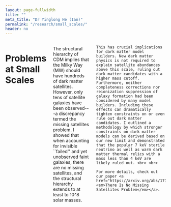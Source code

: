 ```yaml
---
layout: page-fullwidth
title: ""
meta_title: "Dr Yinglong He (Ian)"
permalink: "/research/small_scales/"
header: no
---
```

<div class="row t30">
  <div class="medium-8 columns medium-offset-2">
    <h1>Problems at Small Scales</h1>
    <br>
    The structural hierarchy of CDM implies that the Milky Way (MW) should have hundreds of dark matter satellites.  However, only tens of satellite galaxies have been observed---a discrepancy termed the missing satellites problem.  I showed that when accounting for invisible ``failed'' and yet unobserved faint galaxies, there are no missing satellites, and the structural hierarchy extends to at least to 10^8 solar masses. <br> <br>

    This has crucial implications for dark matter model builders. New dark matter physics is not required to explain satellite abundances above this scale, ruling out dark matter candidates with a higher mass cutoff. Furthermore, neither completeness corrections nor reionization suppression of galaxy formation had been considered by many model builders. Including these effects can dramatically tighten constraints on or even rule out dark matter candidates. I outlined a methodology by which stronger constraints on dark matter models can be derived based on our new limit and demonstrated that the popular 7 keV sterile neutrino as well as warm dark matter thermal relics with a mass less than 4 keV are likely ruled out. <br> <br>

    For more details, check out our paper <a href="https://arxiv.org/abs/1711.06267"><em>There Is No Missing Satellites Problem</em></a>.
  </div>
</div>


<br> <br>
<script async class="speakerdeck-embed" data-id="7ec9b507400348e1bf35b41fc6e299b4" data-ratio="1.29456384323641" src="//speakerdeck.com/assets/embed.js"></script>


<br> <br>
<script async class="speakerdeck-embed" data-id="c1a281c294744fc09710eb30968484d3" data-ratio="1.77162629757785" src="//speakerdeck.com/assets/embed.js"></script>
